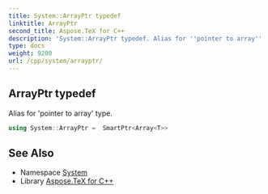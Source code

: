 ```yaml
---
title: System::ArrayPtr typedef
linktitle: ArrayPtr
second_title: Aspose.TeX for C++
description: 'System::ArrayPtr typedef. Alias for ''pointer to array'' type in C++.'
type: docs
weight: 9200
url: /cpp/system/arrayptr/
---
```

## ArrayPtr typedef


Alias for 'pointer to array' type.

```cpp
using System::ArrayPtr =  SmartPtr<Array<T>>
```


## See Also

* Namespace [System](../)
* Library [Aspose.TeX for C++](../../)
